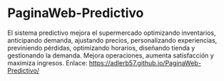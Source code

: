 # PaginaWeb-Predictivo
El sistema predictivo mejora el supermercado optimizando inventarios, anticipando demanda, ajustando precios, personalizando experiencias, 
previniendo pérdidas, optimizando horarios, diseñando tienda y gestionando la demanda. Mejora operaciones, aumenta satisfacción y maximiza ingresos.
Enlace: https://adlerb57.github.io/PaginaWeb-Predictivo/
